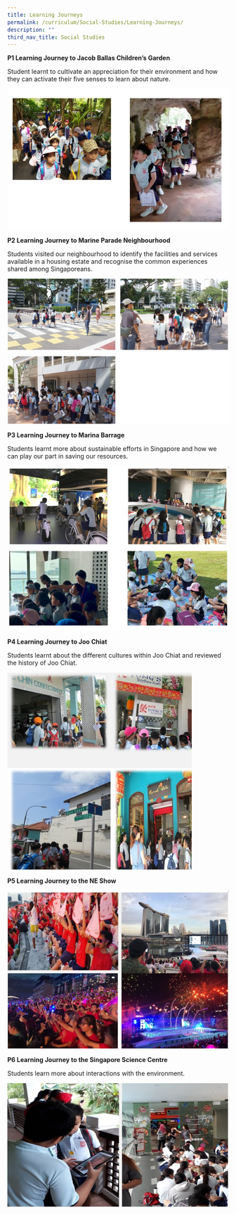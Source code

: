 ```yaml
---
title: Learning Journeys
permalink: /curriculum/Social-Studies/Learning-Journeys/
description: ""
third_nav_title: Social Studies
---
```

**P1 Learning Journey to Jacob Ballas Children’s Garden**

Student learnt to cultivate an appreciation for their environment and how they can activate their five senses to learn about nature.

![](/images/lj1.jpeg)

**P2 Learning Journey to Marine Parade Neighbourhood**

Students visited our neighbourhood to identify the facilities and services available in a housing estate and recognise the common experiences shared among Singaporeans.

![](/images/lj2.jpeg)

**P3 Learning Journey to Marina Barrage**

Students learnt more about sustainable efforts in Singapore and how we can play our part in saving our resources.

![](/images/lj3.jpeg)

**P4 Learning Journey to Joo Chiat**

Students learnt about the different cultures within Joo Chiat and reviewed the history of Joo Chiat.

![](/images/lj4.jpeg)

**P5 Learning Journey to the NE Show**

![](/images/lj5.jpeg)

**P6 Learning Journey to the Singapore Science Centre**

Students learn more about interactions with the environment.

![](/images/lj6.jpeg)